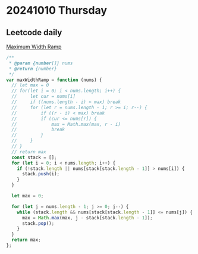 # 20241010 Thursday

## Leetcode daily

[Maximum Width Ramp](https://leetcode.com/problems/maximum-width-ramp/?envType=daily-question&envId=2024-10-10)

```js
/**
 * @param {number[]} nums
 * @return {number}
 */
var maxWidthRamp = function (nums) {
  // let max = 0
  // for(let i = 0; i < nums.length; i++) {
  //     let cur = nums[i]
  //     if ((nums.length - i) < max) break
  //     for (let r = nums.length - 1; r >= i; r--) {
  //         if ((r - i) < max) break
  //         if (cur <= nums[r]) {
  //             max = Math.max(max, r - i)
  //             break
  //         }
  //     }
  // }
  // return max
  const stack = [];
  for (let i = 0; i < nums.length; i++) {
    if (!stack.length || nums[stack[stack.length - 1]] > nums[i]) {
      stack.push(i);
    }
  }

  let max = 0;

  for (let j = nums.length - 1; j >= 0; j--) {
    while (stack.length && nums[stack[stack.length - 1]] <= nums[j]) {
      max = Math.max(max, j - stack[stack.length - 1]);
      stack.pop();
    }
  }
  return max;
};
```
